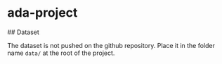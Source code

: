# ada-project

## Dataset

The dataset is not pushed on the github repository. Place it in the folder name `data/` at the root of the project.
